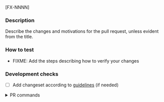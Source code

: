 [FX-NNNN]

### Description

Describe the changes and motivations for the pull request, unless evident from the title.

### How to test

- FIXME: Add the steps describing how to verify your changes

### Development checks

- [ ] Add changeset according to [guidelines](https://github.com/toptal/davinci-github-actions/blob/master/_docs/contribution/changeset-guidelines.md) (if needed)

<details>
<summary>PR commands</summary>
<br />

List of available commands:

- `@toptal-anvil ping reviewers` - Ping teams for review

</details>
